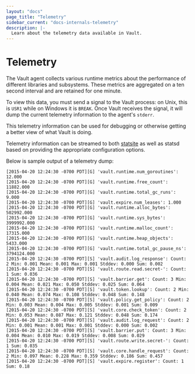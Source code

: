 ```yaml
---
layout: "docs"
page_title: "Telemetry"
sidebar_current: "docs-internals-telemetry"
description: |-
  Learn about the telemetry data available in Vault.
---
```


# Telemetry

The Vault agent collects various runtime metrics about the performance of
different libraries and subsystems. These metrics are aggregated on a ten
second interval and are retained for one minute.

To view this data, you must send a signal to the Vault process: on Unix,
this is `USR1` while on Windows it is `BREAK`. Once Vault receives the signal,
it will dump the current telemetry information to the agent's `stderr`.

This telemetry information can be used for debugging or otherwise
getting a better view of what Vault is doing.

Telemetry information can be streamed to both [statsite](https://github.com/armon/statsite)
as well as statsd based on providing the appropriate configuration options.

Below is sample output of a telemetry dump:

```text
[2015-04-20 12:24:30 -0700 PDT][G] 'vault.runtime.num_goroutines': 12.000
[2015-04-20 12:24:30 -0700 PDT][G] 'vault.runtime.free_count': 11882.000
[2015-04-20 12:24:30 -0700 PDT][G] 'vault.runtime.total_gc_runs': 9.000
[2015-04-20 12:24:30 -0700 PDT][G] 'vault.expire.num_leases': 1.000
[2015-04-20 12:24:30 -0700 PDT][G] 'vault.runtime.alloc_bytes': 502992.000
[2015-04-20 12:24:30 -0700 PDT][G] 'vault.runtime.sys_bytes': 3999992.000
[2015-04-20 12:24:30 -0700 PDT][G] 'vault.runtime.malloc_count': 17315.000
[2015-04-20 12:24:30 -0700 PDT][G] 'vault.runtime.heap_objects': 5433.000
[2015-04-20 12:24:30 -0700 PDT][G] 'vault.runtime.total_gc_pause_ns': 3794124.000
[2015-04-20 12:24:30 -0700 PDT][S] 'vault.audit.log_response': Count: 2 Min: 0.001 Mean: 0.001 Max: 0.001 Stddev: 0.000 Sum: 0.002
[2015-04-20 12:24:30 -0700 PDT][S] 'vault.route.read.secret-': Count: 1 Sum: 0.036
[2015-04-20 12:24:30 -0700 PDT][S] 'vault.barrier.get': Count: 3 Min: 0.004 Mean: 0.021 Max: 0.050 Stddev: 0.025 Sum: 0.064
[2015-04-20 12:24:30 -0700 PDT][S] 'vault.token.lookup': Count: 2 Min: 0.040 Mean: 0.074 Max: 0.108 Stddev: 0.048 Sum: 0.148
[2015-04-20 12:24:30 -0700 PDT][S] 'vault.policy.get_policy': Count: 2 Min: 0.003 Mean: 0.004 Max: 0.005 Stddev: 0.001 Sum: 0.009
[2015-04-20 12:24:30 -0700 PDT][S] 'vault.core.check_token': Count: 2 Min: 0.053 Mean: 0.087 Max: 0.121 Stddev: 0.048 Sum: 0.174
[2015-04-20 12:24:30 -0700 PDT][S] 'vault.audit.log_request': Count: 2 Min: 0.001 Mean: 0.001 Max: 0.001 Stddev: 0.000 Sum: 0.002
[2015-04-20 12:24:30 -0700 PDT][S] 'vault.barrier.put': Count: 3 Min: 0.004 Mean: 0.010 Max: 0.019 Stddev: 0.008 Sum: 0.029
[2015-04-20 12:24:30 -0700 PDT][S] 'vault.route.write.secret-': Count: 1 Sum: 0.035
[2015-04-20 12:24:30 -0700 PDT][S] 'vault.core.handle_request': Count: 2 Min: 0.097 Mean: 0.228 Max: 0.359 Stddev: 0.186 Sum: 0.457
[2015-04-20 12:24:30 -0700 PDT][S] 'vault.expire.register': Count: 1 Sum: 0.18
```
